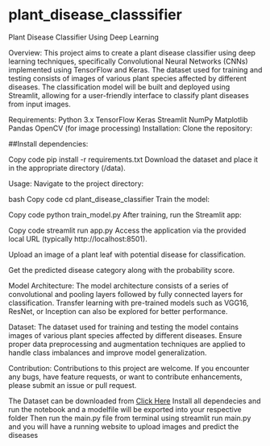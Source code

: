 # plant_disease_classsifier



Plant Disease Classifier Using Deep Learning

Overview:
This project aims to create a plant disease classifier using deep learning techniques, specifically Convolutional Neural Networks (CNNs) implemented using TensorFlow and Keras. The dataset used for training and testing consists of images of various plant species affected by different diseases. The classification model will be built and deployed using Streamlit, allowing for a user-friendly interface to classify plant diseases from input images.

Requirements:
Python 3.x
TensorFlow
Keras
Streamlit
NumPy
Matplotlib
Pandas
OpenCV (for image processing)
Installation:
Clone the repository:

##Install dependencies:

Copy code
pip install -r requirements.txt
Download the dataset and place it in the appropriate directory (/data).

Usage:
Navigate to the project directory:

bash
Copy code
cd plant_disease_classifier
Train the model:

Copy code
python train_model.py
After training, run the Streamlit app:

Copy code
streamlit run app.py
Access the application via the provided local URL (typically http://localhost:8501).

Upload an image of a plant leaf with potential disease for classification.

Get the predicted disease category along with the probability score.

Model Architecture:
The model architecture consists of a series of convolutional and pooling layers followed by fully connected layers for classification. Transfer learning with pre-trained models such as VGG16, ResNet, or Inception can also be explored for better performance.

Dataset:
The dataset used for training and testing the model contains images of various plant species affected by different diseases. Ensure proper data preprocessing and augmentation techniques are applied to handle class imbalances and improve model generalization.

Contribution:
Contributions to this project are welcome. If you encounter any bugs, have feature requests, or want to contribute enhancements, please submit an issue or pull request.

The Dataset can be downloaded from [Click Here](https://www.kaggle.com/datasets/vipoooool/new-plant-diseases-dataset)
Install all dependecies and run the notebook and a modelfile will be exported into your respective folder 
Then run the main.py file from terminal using streamlit run main.py and you will have a running website to upload images and predict the diseases